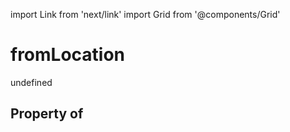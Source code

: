 import Link from 'next/link'
import Grid from '@components/Grid'

# fromLocation

undefined

## Property of




